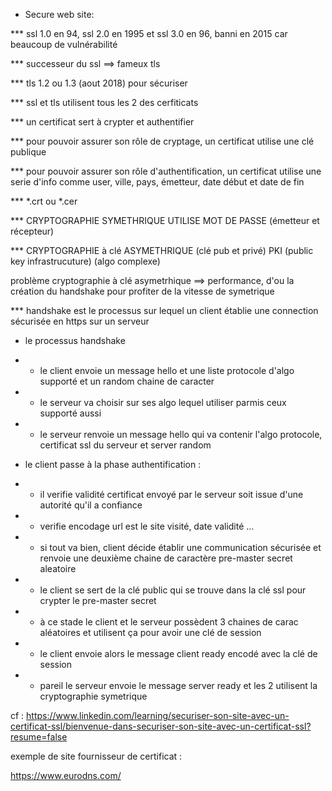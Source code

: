 * Secure web site:

*** ssl 1.0 en 94, ssl 2.0 en 1995 et ssl 3.0 en 96, banni en 2015 car beaucoup de vulnérabilité

*** successeur du ssl ==> fameux tls

*** tls 1.2 ou 1.3 (aout 2018) pour sécuriser

*** ssl et tls utilisent tous les 2 des cerfiticats

*** un certificat sert à crypter et authentifier

*** pour pouvoir assurer son rôle de cryptage, un certificat utilise une clé publique

*** pour pouvoir assurer son rôle d'authentification, un certificat utilise une serie d'info comme user, ville,
pays, émetteur, date début et date de fin

*** *.crt ou *.cer

*** CRYPTOGRAPHIE SYMETHRIQUE UTILISE MOT DE PASSE (émetteur et récepteur)

*** CRYPTOGRAPHIE à clé ASYMETHRIQUE (clé pub et privé) PKI (public key infrastrucuture) (algo complexe)

problème cryptographie à clé asymetrhique ==> performance, d'ou la création du handshake pour profiter de la vitesse de symetrique

*** handshake est le processus sur lequel un client établie une connection sécurisée en https sur un serveur 

* le processus handshake 
* * le client envoie un message hello et une liste protocole d'algo supporté et un random chaine de caracter
* * le serveur va choisir sur ses algo lequel utiliser parmis ceux supporté aussi
* * le serveur renvoie un message hello qui va contenir l'algo protocole, certificat ssl du serveur et server random

* le client passe à la phase authentification :
* * il verifie validité certificat envoyé par le serveur soit issue d'une autorité qu'il a confiance
* * verifie encodage url est le site visité, date validité ...
* * si tout va bien, client décide établir une communication sécurisée et renvoie une deuxième chaine de caractère pre-master secret aleatoire
* * le client se sert de la clé public qui se trouve dans la clé ssl pour crypter le pre-master secret
* * à ce stade le client et le serveur possèdent 3 chaines de carac aléatoires et utilisent ça pour avoir une clé de session
* * le client envoie alors le message client ready encodé avec la clé de session
* * pareil le serveur envoie le message server ready et les 2 utilisent la cryptographie symetrique


cf :  https://www.linkedin.com/learning/securiser-son-site-avec-un-certificat-ssl/bienvenue-dans-securiser-son-site-avec-un-certificat-ssl?resume=false

exemple de site fournisseur de certificat :

https://www.eurodns.com/

